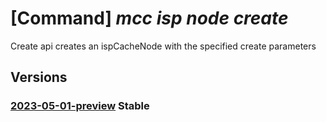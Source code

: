 # [Command] _mcc isp node create_

Create api creates an ispCacheNode with the specified create parameters

## Versions

### [2023-05-01-preview](/Resources/mgmt-plane/L3N1YnNjcmlwdGlvbnMve30vcmVzb3VyY2Vncm91cHMve30vcHJvdmlkZXJzL21pY3Jvc29mdC5jb25uZWN0ZWRjYWNoZS9pc3BjdXN0b21lcnMve30vaXNwY2FjaGVub2Rlcy97fQ==/2023-05-01-preview.xml) **Stable**

<!-- mgmt-plane /subscriptions/{}/resourcegroups/{}/providers/microsoft.connectedcache/ispcustomers/{}/ispcachenodes/{} 2023-05-01-preview -->

